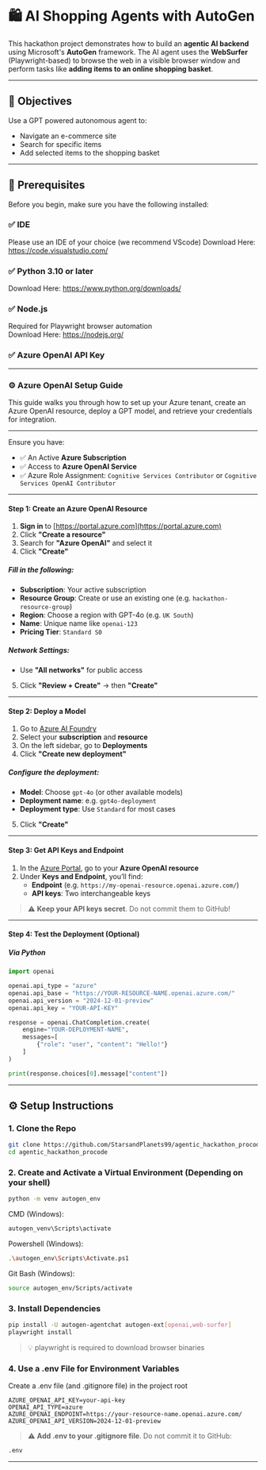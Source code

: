 # 🛍️ AI Shopping Agents with AutoGen

This hackathon project demonstrates how to build an **agentic AI backend** using Microsoft's **AutoGen** framework. The AI agent uses the **WebSurfer** (Playwright-based) to browse the web in a visible browser window and perform tasks like **adding items to an online shopping basket**.

---

## 📌 Objectives

Use a GPT powered autonomous agent to:
- Navigate an e-commerce site
- Search for specific items
- Add selected items to the shopping basket

---

## 🧰 Prerequisites

Before you begin, make sure you have the following installed:

### ✅ IDE
Please use an IDE of your choice (we recommend VScode)
Download Here: https://code.visualstudio.com/

### ✅ Python 3.10 or later
Download Here: https://www.python.org/downloads/

### ✅ Node.js
Required for Playwright browser automation  
Download Here: https://nodejs.org/

### ✅ Azure OpenAI API Key
---
### ⚙️ Azure OpenAI Setup Guide 

This guide walks you through how to set up your Azure tenant, create an Azure OpenAI resource, deploy a GPT model, and retrieve your credentials for integration.

---

Ensure you have:

- ✅ An Active **Azure Subscription**
- ✅ Access to **Azure OpenAI Service** 
- ✅ Azure Role Assignment: `Cognitive Services Contributor` or `Cognitive Services OpenAI Contributor`

---

#### Step 1: Create an Azure OpenAI Resource

1. **Sign in** to [https://portal.azure.com](https://portal.azure.com)
2. Click **"Create a resource"**
3. Search for **"Azure OpenAI"** and select it
4. Click **"Create"**

##### Fill in the following:

- **Subscription**: Your active subscription  
- **Resource Group**: Create or use an existing one (e.g. `hackathon-resource-group`)  
- **Region**: Choose a region with GPT-4o (e.g. `UK South`)  
- **Name**: Unique name like `openai-123`  
- **Pricing Tier**: `Standard S0`  

##### Network Settings:

- Use **"All networks"** for public access

5. Click **"Review + Create"** → then **"Create"**

---

#### Step 2: Deploy a Model

1. Go to [Azure AI Foundry](https://oai.azure.com/)
2. Select your **subscription** and **resource**
3. On the left sidebar, go to **Deployments**
4. Click **"Create new deployment"**

##### Configure the deployment:

- **Model**: Choose `gpt-4o` (or other available models)
- **Deployment name**: e.g. `gpt4o-deployment`
- **Deployment type**: Use `Standard` for most cases

5. Click **"Create"**

---

#### Step 3: Get API Keys and Endpoint

1. In the [Azure Portal](https://portal.azure.com), go to your **Azure OpenAI resource**
2. Under **Keys and Endpoint**, you’ll find:
   - **Endpoint** (e.g. `https://my-openai-resource.openai.azure.com/`)
   - **API keys**: Two interchangeable keys

> ⚠️ **Keep your API keys secret**. Do not commit them to GitHub!

---

#### Step 4: Test the Deployment (Optional)

##### Via Python

```python
import openai

openai.api_type = "azure"
openai.api_base = "https://YOUR-RESOURCE-NAME.openai.azure.com/"
openai.api_version = "2024-12-01-preview"
openai.api_key = "YOUR-API-KEY"

response = openai.ChatCompletion.create(
    engine="YOUR-DEPLOYMENT-NAME",
    messages=[
        {"role": "user", "content": "Hello!"}
    ]
)

print(response.choices[0].message["content"])
```

-----

## ⚙️ Setup Instructions

### 1. Clone the Repo

```bash
git clone https://github.com/StarsandPlanets99/agentic_hackathon_procode.git
cd agentic_hackathon_procode
```

### 2. Create and Activate a Virtual Environment (Depending on your shell)

```bash
python -m venv autogen_env
```
CMD (Windows):
```bash  
autogen_venv\Scripts\activate  
```
Powershell (Windows):
```bash 
.\autogen_env\Scripts\Activate.ps1
```
Git Bash (Windows):
```bash 
source autogen_env/Scripts/activate
```

### 3. Install Dependencies
```bash
pip install -U autogen-agentchat autogen-ext[openai,web-surfer]
playwright install
```
>💡 playwright is required to download browser binaries

### 4. Use a .env File for Environment Variables

Create a .env file (and .gitignore file) in the project root

```env
AZURE_OPENAI_API_KEY=your-api-key
OPENAI_API_TYPE=azure
AZURE_OPENAI_ENDPOINT=https://your-resource-name.openai.azure.com/
AZURE_OPENAI_API_VERSION=2024-12-01-preview
```
> ⚠️ **Add .env to your .gitignore file**. Do not commit it to GitHub:
```bash
.env
```

---
